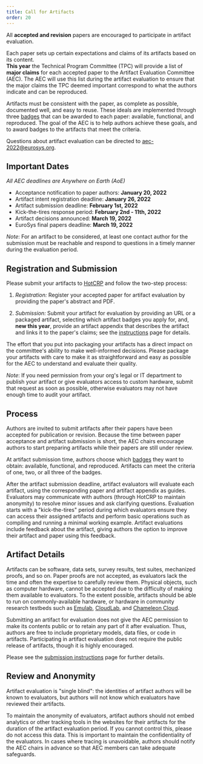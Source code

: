 ```yaml
---
title: Call for Artifacts
order: 20
---
```


All **accepted and revision** papers are encouraged to participate in artifact evaluation.

Each paper sets up certain expectations and claims of its artifacts based on its content.  
**This year** the Technical Program Committee (TPC) will provide a list of **major claims** for each accepted paper to the Artifact Evaluation Committee (AEC).
The AEC will use this list during the artifact evaluation to ensure that the major claims the TPC deemed important correspond to what the authors indicate and can be reproduced.

Artifacts must be consistent with the paper, as complete as possible, documented well, and easy to reuse.
These ideals are implemented through three [badges](badges) that can be awarded to each paper: available, functional, and reproduced.
The goal of the AEC is to help authors achieve these goals, and to award badges to the artifacts that meet the criteria.

Questions about artifact evaluation can be directed to [aec-2022@eurosys.org](mailto:aec-2022@eurosys.org).


## Important Dates

*All AEC deadlines are Anywhere on Earth (AoE)*

- Acceptance notification to paper authors: **January 20, 2022**
- Artifact intent registration deadline: **January 26, 2022**
- Artifact submission deadline: **February 1st, 2022**
- Kick-the-tires response period: **February 2nd - 11th, 2022**
- Artifact decisions announced: **March 19, 2022**
- EuroSys final papers deadline: **March 19, 2022**

*Note*: For an artifact to be considered, at least one contact author for the submission
must be reachable and respond to questions in a timely manner during the evaluation period.


## Registration and Submission

Please submit your artifacts to [HotCRP](https://eurosys22ae.hotcrp.com/) and follow the two-step process:

1. *Registration:* Register your accepted paper for artifact evaluation by providing the paper's abstract and PDF.

2. *Submission:* Submit your artifact for evaluation by providing an URL or a packaged artifact, selecting which artifact badges you apply for,
   and, **new this year**, provide an artifact appendix that describes the artifact and links it to the paper's claims;
   see the [instructions](instructions) page for details.

The effort that you put into packaging your artifacts has a direct impact on the committee's ability to make well-informed decisions.
Please package your artifacts with care to make it as straightforward and easy as possible for the AEC to understand and evaluate their quality.

*Note*: If you need permission from your org's legal or IT department to publish your artifact or give evaluators access to custom hardware,
submit that request as soon as possible, otherwise evaluators may not have enough time to audit your artifact.


## Process

Authors are invited to submit artifacts after their papers have been accepted for publication or revision.
Because the time between paper acceptance and artifact submission is short, the AEC chairs encourage authors to start
preparing artifacts while their papers are still under review.

At artifact submission time, authors choose which [badges](badges) they want to obtain: available, functional, and reproduced.
Artifacts can meet the criteria of one, two, or all three of the badges.

After the artifact submission deadline, artifact evaluators will evaluate each artifact, using the corresponding paper and artifact appendix as guides.
Evaluators may communicate with authors (through HotCRP to maintain anonymity) to resolve minor issues and ask clarifying questions.
Evaluation starts with a "kick-the-tires" period during which evaluators ensure they can access their assigned artifacts and perform basic operations
such as compiling and running a minimal working example.
Artifact evaluations include feedback about the artifact, giving authors the option to improve their artifact and paper using this feedback.


## Artifact Details

Artifacts can be software, data sets, survey results, test suites, mechanized proofs, and so on.
Paper proofs are not accepted, as evaluators lack the time and often the expertise to carefully review them.
Physical objects, such as computer hardware, cannot be accepted due to the difficulty of making them available to evaluators.
To the extent possible, artifacts should be able to run on commonly-available hardware, or hardware in community research testbeds
such as [Emulab](https://www.emulab.net), [CloudLab](https://cloudlab.us), and [Chameleon Cloud](https://www.chameleoncloud.org/).

Submitting an artifact for evaluation does not give the AEC permission to make its contents public or to retain any part of it after evaluation.
Thus, authors are free to include proprietary models, data files, or code in artifacts.
Participating in artifact evaluation does not require the public release of artifacts, though it is highly encouraged.

Please see the [submission instructions](instructions) page for further details.


## Review and Anonymity

Artifact evaluation is "single blind": the identities of artifact authors will be known to evaluators,
but authors will not know which evaluators have reviewed their artifacts.

To maintain the anonymity of evaluators, artifact authors should not embed analytics or other tracking tools in the websites
for their artifacts for the duration of the artifact evaluation period. If you cannot control this, please do not access this data.
This is important to maintain the confidentiality of the evaluators. In cases where tracing is unavoidable,
authors should notify the AEC chairs in advance so that AEC members can take adequate safeguards.
